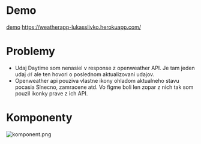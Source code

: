 # Demo
[demo](https://weatherapp-lukasslivko.herokuapp.com/)
https://weatherapp-lukasslivko.herokuapp.com/

# Problemy
- Udaj Daytime som nenasiel v response z openweather API. Je tam jeden udaj `df` ale ten hovori o poslednom aktualizovani udajov.
- Openweather api pouziva vlastne ikony ohladom aktualneho stavu pocasia Slnecno, zamracene atd. Vo figme boli len zopar z nich tak som pouzil ikonky prave z ich API.

# Komponenty
![komponent.png](https://i.ibb.co/wL9Qm6M/components.png)

